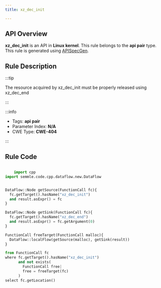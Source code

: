```yaml
---
title: xz_dec_init

---
```



## API Overview
**xz_dec_init** is an API in **Linux kernel**. This rule belongs to the **api pair** type. This rule is generated using [APISpecGen](../../tools/APISpecGen).
## Rule Description

:::tip

The resource acquired by xz_dec_init must be properly released using xz_dec_end

:::

:::info

- Tags: **api pair**
- Parameter Index: **N/A**
- CWE Type: **CWE-404**

:::

## Rule Code
```python

    import cpp
import semmle.code.cpp.dataflow.new.DataFlow


DataFlow::Node getSource(FunctionCall fc){
  fc.getTarget().hasName("xz_dec_init")
  and result.asExpr() = fc
}

DataFlow::Node getSink(FunctionCall fc){
  fc.getTarget().hasName("xz_dec_end")
  and result.asExpr() = fc.getArgument(0)
}

FunctionCall freeTarget(FunctionCall malloc){
  DataFlow::localFlow(getSource(malloc), getSink(result))
}

from FunctionCall fc
where fc.getTarget().hasName("xz_dec_init")
      and not exists(
        FunctionCall free| 
        free = freeTarget(fc)
      )
select fc.getLocation()

    
```